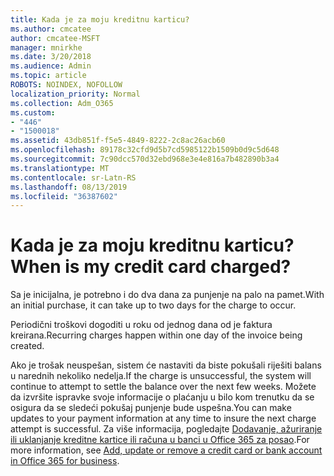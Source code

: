 ```yaml
---
title: Kada je za moju kreditnu karticu?
ms.author: cmcatee
author: cmcatee-MSFT
manager: mnirkhe
ms.date: 3/20/2018
ms.audience: Admin
ms.topic: article
ROBOTS: NOINDEX, NOFOLLOW
localization_priority: Normal
ms.collection: Adm_O365
ms.custom:
- "446"
- "1500018"
ms.assetid: 43db851f-f5e5-4849-8222-2c8ac26acb60
ms.openlocfilehash: 89178c32cfd9d5b7cd5985122b1509b0d9c5d648
ms.sourcegitcommit: 7c90dcc570d32ebd968e3e4e816a7b482890b3a4
ms.translationtype: MT
ms.contentlocale: sr-Latn-RS
ms.lasthandoff: 08/13/2019
ms.locfileid: "36387602"
---
```

# <a name="when-is-my-credit-card-charged"></a><span data-ttu-id="e89e6-102">Kada je za moju kreditnu karticu?</span><span class="sxs-lookup"><span data-stu-id="e89e6-102">When is my credit card charged?</span></span>

<span data-ttu-id="e89e6-103">Sa je inicijalna, je potrebno i do dva dana za punjenje na palo na pamet.</span><span class="sxs-lookup"><span data-stu-id="e89e6-103">With an initial purchase, it can take up to two days for the charge to occur.</span></span>
  
<span data-ttu-id="e89e6-104">Periodični troškovi dogoditi u roku od jednog dana od je faktura kreirana.</span><span class="sxs-lookup"><span data-stu-id="e89e6-104">Recurring charges happen within one day of the invoice being created.</span></span>
  
<span data-ttu-id="e89e6-105">Ako je trošak neuspešan, sistem će nastaviti da biste pokušali riješiti balans u narednih nekoliko nedelja.</span><span class="sxs-lookup"><span data-stu-id="e89e6-105">If the charge is unsuccessful, the system will continue to attempt to settle the balance over the next few weeks.</span></span> <span data-ttu-id="e89e6-106">Možete da izvršite ispravke svoje informacije o plaćanju u bilo kom trenutku da se osigura da se sledeći pokušaj punjenje bude uspešna.</span><span class="sxs-lookup"><span data-stu-id="e89e6-106">You can make updates to your payment information at any time to insure the next charge attempt is successful.</span></span> <span data-ttu-id="e89e6-107">Za više informacija, pogledajte [Dodavanje, ažuriranje ili uklanjanje kreditne kartice ili računa u banci u Office 365 za posao](https://docs.microsoft.com/en-us/office365/admin/subscriptions-and-billing/add-update-or-remove-credit-card-or-bank-account).</span><span class="sxs-lookup"><span data-stu-id="e89e6-107">For more information, see [Add, update or remove a credit card or bank account in Office 365 for business](https://docs.microsoft.com/en-us/office365/admin/subscriptions-and-billing/add-update-or-remove-credit-card-or-bank-account).</span></span>
